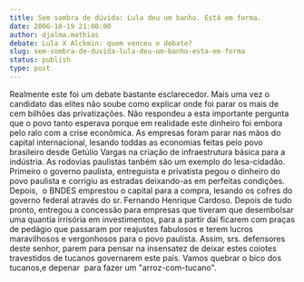 ```yaml
---
title: Sem sombra de dúvida: Lula deu um banho. Está em forma.
date: 2006-10-19 21:00:00
author: djalma.mathias
debate: Lula X Alckmin: quem venceu o debate?
slug: sem-sombra-de-duvida-lula-deu-um-banho-esta-em-forma
status: publish 
type: post
---
```


Realmente este foi um debate bastante esclarecedor. Mais uma vez o candidato das elites não soube como explicar onde foi parar os mais de cem bilhões das privatizações. Não respondeu a esta importante pergunta que o povo tanto esperava porque em realidade este dinheiro foi embora pelo ralo com a crise econômica. As empresas foram parar nas mãos do capital internacional, lesando toddas as economias feitas pelo povo brasileiro desde Getúlio Vargas na criação de infraestrutura básica para a indústria. As rodovias paulistas tanbém são um exemplo do lesa-cidadão. Primeiro o governo paulista, entreguista e privatista pegou o dinheiro do povo paulista e corrigiu as estradas deixando-as em perfeitas condições. Depois,  o BNDES emprestou o capital para a compra, lesando os cofres do governo federal através do sr. Fernando Henrique Cardoso. Depois de tudo pronto, entregou a concessão para empresas que tiveram que desembolsar uma quantia irrisória em investimentos, para a partir daí ficarem com praças de pedágio que passaram por reajustes fabulosos e terem lucros maravilhosos e vergonhosos para o povo paulista. Assim, srs. defensores deste senhor, parem para pensar na insensatez de deixar estes coiotes travestidos de tucanos governarem este país. Vamos quebrar o bico dos tucanos,e depenar  para fazer um "arroz-com-tucano".
